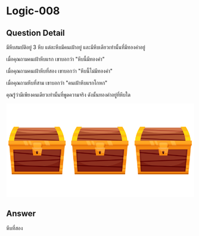 # Logic-008
## Question Detail
มีหีบสมบัติอยู่ 3 หีบ แต่ละหีบมีคนเฝ้าอยู่ และมีหีบเดียวเท่านั้นที่มีทองคำอยู่ 

เมื่อคุณถามคนเฝ้าหีบแรก เขาบอกว่า "หีบนี้มีทองคำ"

เมื่อคุณถามคนเฝ้าหีบที่สอง เขาบอกว่า "หีบนี้ไม่มีทองคำ"

เมื่อคุณถามหีบที่สาม เขาบอกว่า "คนเฝ้าหีบแรกโกหก"

คุณรู้ว่ามีเพียงคนเดียวเท่านั้นที่พูดความจริง ดังนั้นทองคำอยู่ที่หีบใด

![](assets/010.png)

## Answer
หีบที่สอง
